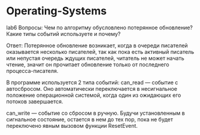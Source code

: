 # Operating-Systems
lab6
Вопросы:
Чем по алгоритму обусловлено потерянное обновление?
Какие типы событий используете и почему?

Ответ:
Потерянное обновление возникает, когда в очереди писателей оказывается несколько писателей, так как пока есть активный писатель или непустая очередь ждущих писателей, читатель не может начать чтение, значит он прочитает обновление только от последнего процесса-писателя.
 
В программе используется 2 типа событий:
can_read — событие с автосбросом. Оно автоматически переключается в несигнальное положение операционной системой, когда один из ожидающих его потоков завершается. 

can_write — событие со сбросом в ручную. Будучи установленным в сигнальное состояние, остается в нем до тех пор, пока не будет переключено явным вызовом функции ResetEvent. 

